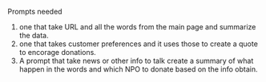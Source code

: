 Prompts needed 

1) one that take URL and all the words from the main page and summarize the data.
2) one that takes customer preferences and it uses those to create a quote to encorage donations. 
3) A prompt that take news or other info to talk create a summary of what happen in the words and which NPO to donate based on the info obtain. 


